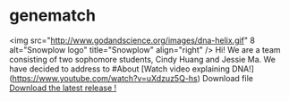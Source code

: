 # genematch
<img src="http://www.godandscience.org/images/dna-helix.gif"
8	 alt="Snowplow logo" title="Snowplow" align="right" />
Hi! We are a team consisting of two sophomore students, Cindy Huang and Jessie Ma. 
We have decided to address to 
#About 
[Watch video explaining DNA!] (https://www.youtube.com/watch?v=uXdzuz5Q-hs)
Download file
[Download the latest release !](https://github.com/)
